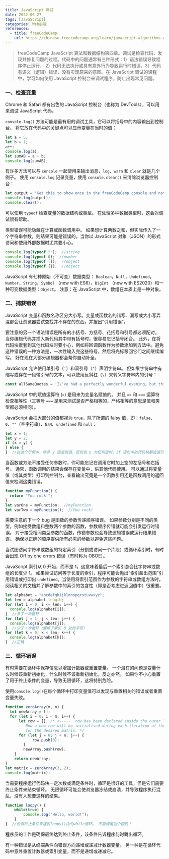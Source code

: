 ```yaml
---
title: JavaScript 调试
date: 2022-06-27
tags: [JavaScript]
categories: Web前端
references: 
  - title: freeCodeCamp
    url: https://chinese.freecodecamp.org/learn/javascript-algorithms-and-data-structures/
---
```


> freeCodeCamp JavaScript 算法和数据结构第四章。调试是检查代码、发现并修复问题的过程。代码中的问题通常有三种形式：1）语法错误导致程序停止运行， 2）代码无法执行或具有意外行为导致运行时错误，3）代码有语义（逻辑）错误，没有实现原来的意图。在 JavaScript 调试的课程中，学习如何使用 JavaScript 控制台来调试程序，防止出现常见问题。

<!--more-->

### 一、检查变量

Chrome 和 Safari 都有出色的 JavaScript 控制台（也称为 DevTools），可以用来调试 JavaScript 代码。

`console.log()` 方法可能是最有用的调试工具，它可以将括号中的内容输出到控制台。 将它放在代码中的关键点可以显示变量在当时的值：

```javascript
let a = 5;
let b = 1;
a++;
console.log(a);
let sumAB = a + b;
console.log(sumAB);
```

有许多方法可以与 `console` 一起使用来输出消息，`log`、`warn` 和 `clear` 就是几个例子。 使用 `console.log` 记录变量，使用 `console.clear()` 来清除浏览器控制台：

```javascript
let output = "Get this to show once in the freeCodeCamp console and not at all in the browser console";
console.log(output);
console.clear();
```

可以使用 `typeof` 检查变量的数据结构或类型。 在处理多种数据类型时，这会对调试很有帮助。

 类型错误可能隐藏在计算或函数调用中。 如果想计算两数之和，但实际传入了一个字符串参数，则结果可能是错误的。当你以 JavaScript 对象（JSON）的形式访问和使用外部数据时尤其要小心。

```javascript
console.log(typeof "");  //string
console.log(typeof 0);  //number
console.log(typeof []);  //object
console.log(typeof {});  //object
```

JavaScript 有七种原始（不可变）数据类型： `Boolean`，`Null`，`Undefined`，`Number`，`String`，`Symbol` （new with ES6），`BigInt` （new with ES2020）和一种可变数据类型：`Object`。 注意：在 JavaScript 中，数组在本质上是一种对象。

### 二、捕获错误

JavaScript 变量和函数名称区分大小写。变量或函数名的错写、漏写或大小写弄混都会让浏览器尝试查找并不存在的东西，并报出“引用错误”。

要注意的另一个语法错误是所有的小括号、方括号、花括号和引号都必须配对。 当你编辑代码并插入新代码其中带有括号时，很容易忘记括号闭合。 此外，在将代码块嵌套到其他代码块时要小心，例如将回调函数作为参数添加到方法中。避免这种错误的一种方法是，一次性输入完这些符号，然后将光标移回它们之间继续编写。 好在现在大部分编辑器都会帮你自动补全。

JavaScript 允许使用单引号（`'`）和双引号（`"`）声明字符串。 但如果字符串中有缩写或存在一段带引号的文本，可以使用反斜杠（`\`）来转义字符串内的引号：

```js
const allSameQuotes = 'I\'ve had a perfectly wonderful evening, but this wasn\'t it.';
```

JavaScript 中的赋值运算符 (`=`) 是用来为变量名赋值的。 并且 `==` 和 `===` 运算符检查相等性（三等号 `===` 是用来测试是否严格相等的，严格相等的意思是值和类型都必须相同）。

JavaScript 会把大部分的值都视为 `true`，除了所谓的 falsy 值，即：`false`、`0`、`""`（空字符串）、`NaN`、`undefined` 和 `null`：

```js
let x = 1;
let y = 2;
if (x = y) {
} else {
}  //在这个示例中，除非 y 值是假值，否则当 y 为任何值时，if 语句中的代码块都会运行。 
```

当函数或方法不接受任何参数时，你可能忘记在调用它时加上空的左括号和右括号。 通常，函数调用的结果会保存在变量中，供其他代码使用。 可以通过将变量值（或其类型）打印到控制台，查看输出究竟是一个函数引用还是函数调用的返回值来检测这类错误。

```js
function myFunction() {
  return "You rock!";
}
let varOne = myFunction;  //myFunction
let varTwo = myFunction();  //You rock!
```

需要注意的下一个 bug 是函数的参数传递顺序错误。 如果参数分别是不同的类型，例如接受数组和整数两个参数的函数，参数顺序传错就可能会引发运行时错误。 对于接受相同类型参数的函数，传错参数也会导致逻辑错误或运行结果错误。 确保以正确的顺序提供所有必需的参数以避免这些问题。

当试图访问字符串或数组的特定索引（分割或访问一个片段）或循环索引时，有时会出现 Off by one errors 错误（有时称为 OBOE）。 

JavaScript 索引从 0 开始，而不是 1，这意味着最后一个索引总会比字符串或数组的长度少 1。 如果尝试访问等于长度的索引，程序可能会抛出“索引超出范围”引用错误或打印出 `undefined`。当使用将索引范围作为参数的字符串或数组方法时，阅读相关的文档并了解参数中的索引的包含性（即是否考虑进返回值中）很重要。 

```js
let alphabet = "abcdefghijklmnopqrstuvwxyz";
let len = alphabet.length;
for (let i = 0; i <= len; i++) {
  console.log(alphabet[i]);
}  //多了一次循环
for (let j = 1; j < len; j++) {
  console.log(alphabet[j]);
}  //少了一次循环（漏掉了索引 0 处的字符）
for (let k = 0; k < len; k++) {
  console.log(alphabet[k]);
}  //正确
```

### 三、循环错误

有时需要在循环中保存信息以增加计数器或重置变量。 一个潜在的问题是变量什么时候该重新初始化，什么时候不该重新初始化，反之亦然。 如果你不小心重置了用于终止条件的变量，导致无限循环，这将特别危险。

使用`console.log()`在每个循环中打印变量值可以发现与重置相关的错误或者重置变量失败。

```js
function zeroArray(m, n) {
  let newArray = [];
  for (let i = 0; i < m; i++) {
      let row = []; /* <-----  row has been declared inside the outer loop. 
         Now a new row will be initialised during each iteration of the outer loop allowing 
         for the desired matrix. */
      for (let j = 0; j < n; j++) {
        	row.push(0);
        }
        newArray.push(row);
    }
    return newArray;
}
let matrix = zeroArray(3, 2);
console.log(matrix);
```

当需要程序运行代码块一定次数或满足条件时，循环是很好的工具，但是它们需要终止条件来结束循环。 无限循环可能会使浏览器冻结或崩溃，并导致程序执行混乱，没有人想要这样的结果。

```js
function loopy() {
    while(true) {
      	console.log("Hello, world!");
    }
}  //没有终止条件来摆脱loopy()内的while循环。 不要调用这个函数！
```

程序员的工作是确保最终达到终止条件，该条件告诉程序何时跳出循环。 

有一种错误是从终端条件向错误方向递增或递减计数器变量。 另一种是在循环代码中意外重置计数器或索引变量，而不是递增或递减它。
